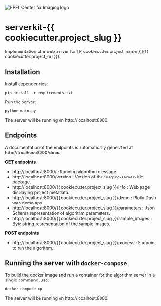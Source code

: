 ![EPFL Center for Imaging logo](https://imaging.epfl.ch/resources/logo-for-gitlab.svg)
# serverkit-{{ cookiecutter.project_slug }}

Implementation of a web server for [{{ cookiecutter.project_name }}]({{ cookiecutter.project_url }}).

## Installation

Install dependencies:

```
pip install -r requirements.txt
```

Run the server:

```
python main.py
```

The server will be running on http://localhost:8000.

## Endpoints

A documentation of the endpoints is automatically generated at http://localhost:8000/docs.

**GET endpoints**

- http://localhost:8000/ : Running algorithm message.
- http://localhost:8000/version : Version of the `imaging-server-kit` package.
- http://localhost:8000/{{ cookiecutter.project_slug }}/info : Web page displaying project metadata.
- http://localhost:8000/{{ cookiecutter.project_slug }}/demo : Plotly Dash web demo app.
- http://localhost:8000/{{ cookiecutter.project_slug }}/parameters : Json Schema representation of algorithm parameters.
- http://localhost:8000/{{ cookiecutter.project_slug }}/sample_images : Byte string representation of the sample images.

**POST endpoints**

- http://localhost:8000/{{ cookiecutter.project_slug }}/process : Endpoint to run the algorithm.

## Running the server with `docker-compose`

To build the docker image and run a container for the algorithm server in a single command, use:

```
docker compose up
```

The server will be running on http://localhost:8000.

<!-- ## Sample images provenance -->

<!-- Fill if necessary. -->
